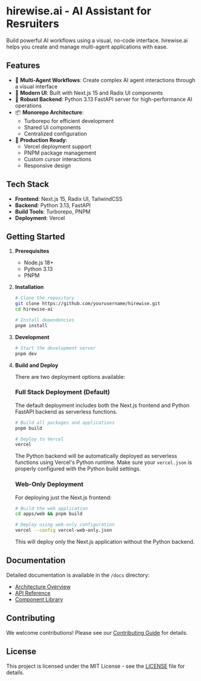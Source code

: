 # hirewise.ai - AI Assistant for Resruiters

Build powerful AI workflows using a visual, no-code interface. hirewise.ai helps you create and manage multi-agent applications with ease.

## Features

- 🤖 **Multi-Agent Workflows**: Create complex AI agent interactions through a visual interface
- 🎨 **Modern UI**: Built with Next.js 15 and Radix UI components
- 🔧 **Robust Backend**: Python 3.13 FastAPI server for high-performance AI operations
- 📦 **Monorepo Architecture**:
  - Turborepo for efficient development
  - Shared UI components
  - Centralized configuration
- 🚀 **Production Ready**:
  - Vercel deployment support
  - PNPM package management
  - Custom cursor interactions
  - Responsive design

## Tech Stack

- **Frontend**: Next.js 15, Radix UI, TailwindCSS
- **Backend**: Python 3.13, FastAPI
- **Build Tools**: Turborepo, PNPM
- **Deployment**: Vercel

## Getting Started

1. **Prerequisites**
   - Node.js 18+
   - Python 3.13
   - PNPM

2. **Installation**

   ```bash
   # Clone the repository
   git clone https://github.com/yourusername/hirewise.git
   cd hirewise-ai

   # Install dependencies
   pnpm install
   ```

3. **Development**

   ```bash
   # Start the development server
   pnpm dev
   ```

4. **Build and Deploy**

   There are two deployment options available:

   ### Full Stack Deployment (Default)

   The default deployment includes both the Next.js frontend and Python FastAPI backend as serverless functions.

   ```bash
   # Build all packages and applications
   pnpm build

   # Deploy to Vercel
   vercel
   ```

   The Python backend will be automatically deployed as serverless functions using Vercel's Python runtime. Make sure your `vercel.json` is properly configured with the Python build settings.

   ### Web-Only Deployment

   For deploying just the Next.js frontend:

   ```bash
   # Build the web application
   cd apps/web && pnpm build

   # Deploy using web-only configuration
   vercel --config vercel-web-only.json
   ```

   This will deploy only the Next.js application without the Python backend.

## Documentation

Detailed documentation is available in the `/docs` directory:

- [Architecture Overview](/docs/architecture.md)
- [API Reference](/docs/api.md)
- [Component Library](/docs/components.md)

## Contributing

We welcome contributions! Please see our [Contributing Guide](CONTRIBUTING.md) for details.

## License

This project is licensed under the MIT License - see the [LICENSE](LICENSE) file for details.
